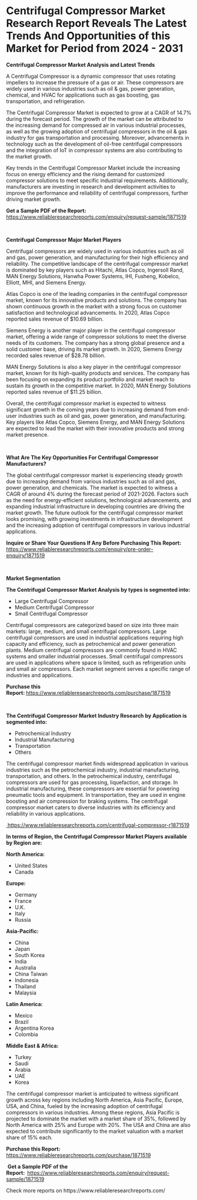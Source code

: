 <p><h1>Centrifugal Compressor Market Research Report Reveals The Latest Trends And Opportunities of this Market for Period from 2024 - 2031</h1></p><p><strong>Centrifugal Compressor Market Analysis and Latest Trends</strong></p>
<p><p>A Centrifugal Compressor is a dynamic compressor that uses rotating impellers to increase the pressure of a gas or air. These compressors are widely used in various industries such as oil & gas, power generation, chemical, and HVAC for applications such as gas boosting, gas transportation, and refrigeration.</p><p>The Centrifugal Compressor Market is expected to grow at a CAGR of 14.7% during the forecast period. The growth of the market can be attributed to the increasing demand for compressed air in various industrial processes, as well as the growing adoption of centrifugal compressors in the oil & gas industry for gas transportation and processing. Moreover, advancements in technology such as the development of oil-free centrifugal compressors and the integration of IoT in compressor systems are also contributing to the market growth.</p><p>Key trends in the Centrifugal Compressor Market include the increasing focus on energy efficiency and the rising demand for customized compressor solutions to meet specific industrial requirements. Additionally, manufacturers are investing in research and development activities to improve the performance and reliability of centrifugal compressors, further driving market growth.</p></p>
<p><strong>Get a Sample PDF of the Report:&nbsp;</strong> <a href="https://www.reliableresearchreports.com/enquiry/request-sample/1871519">https://www.reliableresearchreports.com/enquiry/request-sample/1871519</a></p>
<p>&nbsp;</p>
<p><strong>Centrifugal Compressor Major Market Players</strong></p>
<p><p>Centrifugal compressors are widely used in various industries such as oil and gas, power generation, and manufacturing for their high efficiency and reliability. The competitive landscape of the centrifugal compressor market is dominated by key players such as Hitachi, Atlas Copco, Ingersoll Rand, MAN Energy Solutions, Hanwha Power Systems, IHI, Fusheng, Kobelco, Elliott, MHI, and Siemens Energy.</p><p>Atlas Copco is one of the leading companies in the centrifugal compressor market, known for its innovative products and solutions. The company has shown continuous growth in the market with a strong focus on customer satisfaction and technological advancements. In 2020, Atlas Copco reported sales revenue of $10.69 billion.</p><p>Siemens Energy is another major player in the centrifugal compressor market, offering a wide range of compressor solutions to meet the diverse needs of its customers. The company has a strong global presence and a solid customer base, driving its market growth. In 2020, Siemens Energy recorded sales revenue of $28.78 billion.</p><p>MAN Energy Solutions is also a key player in the centrifugal compressor market, known for its high-quality products and services. The company has been focusing on expanding its product portfolio and market reach to sustain its growth in the competitive market. In 2020, MAN Energy Solutions reported sales revenue of $11.25 billion.</p><p>Overall, the centrifugal compressor market is expected to witness significant growth in the coming years due to increasing demand from end-user industries such as oil and gas, power generation, and manufacturing. Key players like Atlas Copco, Siemens Energy, and MAN Energy Solutions are expected to lead the market with their innovative products and strong market presence.</p></p>
<p>&nbsp;</p>
<p><strong>What Are The Key Opportunities For Centrifugal Compressor Manufacturers?</strong></p>
<p><p>The global centrifugal compressor market is experiencing steady growth due to increasing demand from various industries such as oil and gas, power generation, and chemicals. The market is expected to witness a CAGR of around 4% during the forecast period of 2021-2026. Factors such as the need for energy-efficient solutions, technological advancements, and expanding industrial infrastructure in developing countries are driving the market growth. The future outlook for the centrifugal compressor market looks promising, with growing investments in infrastructure development and the increasing adoption of centrifugal compressors in various industrial applications.</p></p>
<p><strong>Inquire or Share Your Questions If Any Before Purchasing This Report:</strong> <a href="https://www.reliableresearchreports.com/enquiry/pre-order-enquiry/1871519">https://www.reliableresearchreports.com/enquiry/pre-order-enquiry/1871519</a></p>
<p>&nbsp;</p>
<p><strong>Market Segmentation</strong></p>
<p><strong>The Centrifugal Compressor Market Analysis by types is segmented into:</strong></p>
<p><ul><li>Large Centrifugal Compressor</li><li>Medium Centrifugal Compressor</li><li>Small Centrifugal Compressor</li></ul></p>
<p><p>Centrifugal compressors are categorized based on size into three main markets: large, medium, and small centrifugal compressors. Large centrifugal compressors are used in industrial applications requiring high capacity and efficiency, such as petrochemical and power generation plants. Medium centrifugal compressors are commonly found in HVAC systems and smaller industrial processes. Small centrifugal compressors are used in applications where space is limited, such as refrigeration units and small air compressors. Each market segment serves a specific range of industries and applications.</p></p>
<p><strong>Purchase this Report:&nbsp;</strong><a href="https://www.reliableresearchreports.com/purchase/1871519">https://www.reliableresearchreports.com/purchase/1871519</a></p>
<p>&nbsp;</p>
<p><strong>The Centrifugal Compressor Market Industry Research by Application is segmented into:</strong></p>
<p><ul><li>Petrochemical Industry</li><li>Industrial Manufacturing</li><li>Transportation</li><li>Others</li></ul></p>
<p><p>The centrifugal compressor market finds widespread application in various industries such as the petrochemical industry, industrial manufacturing, transportation, and others. In the petrochemical industry, centrifugal compressors are used for gas processing, liquefaction, and storage. In industrial manufacturing, these compressors are essential for powering pneumatic tools and equipment. In transportation, they are used in engine boosting and air compression for braking systems. The centrifugal compressor market caters to diverse industries with its efficiency and reliability in various applications.</p></p>
<p><a href="https://www.reliableresearchreports.com/centrifugal-compressor-r1871519">&nbsp;https://www.reliableresearchreports.com/centrifugal-compressor-r1871519</a></p>
<p><strong>In terms of Region, the Centrifugal Compressor Market Players available by Region are:</strong></p>
<p>
    <p> <strong> North America: </strong>
        <ul>
            <li>United States</li>
            <li>Canada</li>
        </ul>
        </p> 
    <p> <strong> Europe: </strong>
        <ul>
            <li>Germany</li>
            <li>France</li>
            <li>U.K.</li>
            <li>Italy</li>
            <li>Russia</li>
        </ul>
        </p> 
    <p> <strong> Asia-Pacific: </strong>
        <ul>
            <li>China</li>
            <li>Japan</li>
            <li>South Korea</li>
            <li>India</li>
            <li>Australia</li>
            <li>China Taiwan</li>
            <li>Indonesia</li>
            <li>Thailand</li>
            <li>Malaysia</li>
        </ul>
        </p> 
    <p> <strong> Latin America: </strong>
        <ul>
            <li>Mexico</li>
            <li>Brazil</li>
            <li>Argentina Korea</li>
            <li>Colombia</li>
        </ul>
        </p> 
    <p> <strong> Middle East & Africa: </strong>
        <ul>
            <li>Turkey</li>
            <li>Saudi</li>
            <li>Arabia</li>
            <li>UAE</li>
            <li>Korea</li>
        </ul>
    </p>
    </p>
<p><p>The centrifugal compressor market is anticipated to witness significant growth across key regions including North America, Asia Pacific, Europe, USA, and China, fueled by the increasing adoption of centrifugal compressors in various industries. Among these regions, Asia Pacific is projected to dominate the market with a market share of 35%, followed by North America with 25% and Europe with 20%. The USA and China are also expected to contribute significantly to the market valuation with a market share of 15% each.</p></p>
<p><strong>Purchase this Report: </strong><a href="https://www.reliableresearchreports.com/purchase/1871519">https://www.reliableresearchreports.com/purchase/1871519</a></p>
<p>&nbsp;<strong>Get a Sample PDF of the Report:&nbsp;&nbsp;</strong><a href="https://www.reliableresearchreports.com/enquiry/request-sample/1871519">https://www.reliableresearchreports.com/enquiry/request-sample/1871519</a></p>
<p><strong></strong></p>
<p>Check more reports on https://www.reliableresearchreports.com/</p>